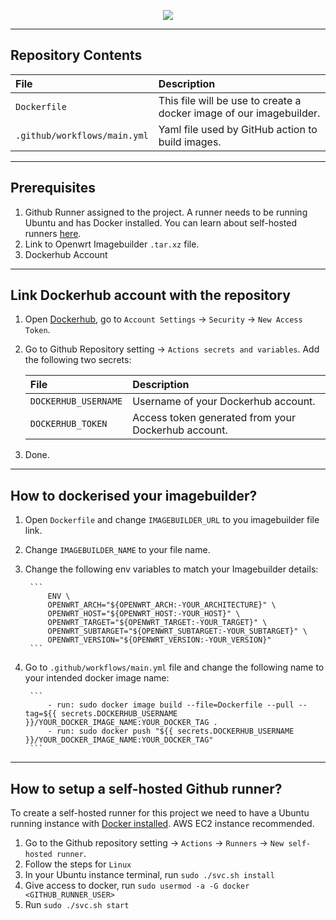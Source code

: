 <p  align="center">

<img  src="https://github.com/Open-Core-Initiative/sturdynet-openwrt-sdk/assets/41849970/1609abaa-e0b7-453c-944e-23740f3c25d5">

</p>

---

## Repository Contents

| File                       | Description                                         |
| :------------------------ | :-------------------------------------------------------- |
| `Dockerfile` | This file will be use to create a docker image of our imagebuilder.        |
| `.github/workflows/main.yml` | Yaml file used by GitHub action to build images.        |

---

## Prerequisites

1. Github Runner assigned to the project. A runner needs to be running Ubuntu and has Docker installed. You can learn about self-hosted runners [here](#how-to-setup-a-self-hosted-github-runner).
2. Link to Openwrt Imagebuilder `.tar.xz` file.
3. Dockerhub Account

---

## Link Dockerhub account with the repository

1. Open [Dockerhub](https://hub.docker.com/), go to `Account Settings` -> `Security` -> `New Access Token`.
2. Go to Github Repository setting -> `Actions secrets and variables`. Add the following two secrets:

    | File                       | Description                                         |
    | :------------------------ | :-------------------------------------------------------- |
    | `DOCKERHUB_USERNAME` | Username of your Dockerhub account.        |
    | `DOCKERHUB_TOKEN` | Access token generated from your Dockerhub account.        |

3. Done.

---

## How to dockerised your imagebuilder?

1. Open `Dockerfile` and change `IMAGEBUILDER_URL` to you imagebuilder file link.
2. Change `IMAGEBUILDER_NAME` to your file name.
3. Change the following env variables to match your Imagebuilder details:

        ```
            ENV \
            OPENWRT_ARCH="${OPENWRT_ARCH:-YOUR_ARCHITECTURE}" \
            OPENWRT_HOST="${OPENWRT_HOST:-YOUR_HOST}" \
            OPENWRT_TARGET="${OPENWRT_TARGET:-YOUR_TARGET}" \
            OPENWRT_SUBTARGET="${OPENWRT_SUBTARGET:-YOUR_SUBTARGET}" \
            OPENWRT_VERSION="${OPENWRT_VERSION:-YOUR_VERSION}"
        ```
4. Go to `.github/workflows/main.yml` file and change the following name to your intended docker image name:

        ```
            - run: sudo docker image build --file=Dockerfile --pull --tag=${{ secrets.DOCKERHUB_USERNAME }}/YOUR_DOCKER_IMAGE_NAME:YOUR_DOCKER_TAG .
            - run: sudo docker push "${{ secrets.DOCKERHUB_USERNAME }}/YOUR_DOCKER_IMAGE_NAME:YOUR_DOCKER_TAG"
        ```

---

## How to setup a self-hosted Github runner?

To create a self-hosted runner for this project we need to have a Ubuntu running instance with [Docker installed](https://docs.docker.com/engine/install/ubuntu/#install-using-the-repository). AWS EC2 instance recommended.

1. Go to the Github repository setting -> `Actions` -> `Runners` -> `New self-hosted runner`.
2. Follow the steps for `Linux`
3. In your Ubuntu instance terminal, run `sudo ./svc.sh install`
4. Give access to docker, run `sudo usermod -a -G docker <GITHUB_RUNNER_USER>`
5. Run `sudo ./svc.sh start`
